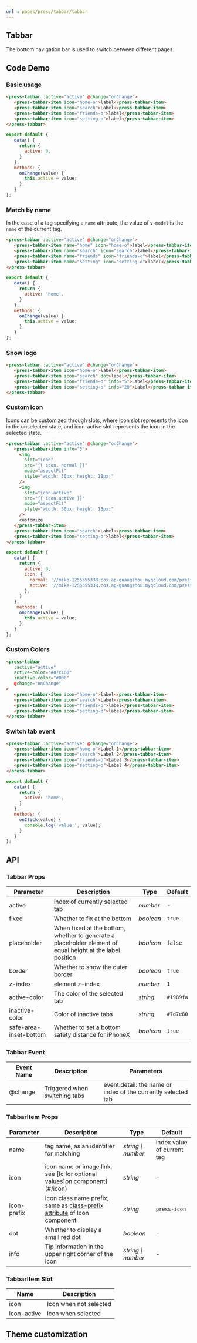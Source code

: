 ```yaml
---
url : pages/press/tabbar/tabbar
---
```


## Tabbar 

The bottom navigation bar is used to switch between different pages.



## Code Demo

### Basic usage

```html
<press-tabbar :active="active" @change="onChange">
   <press-tabbar-item icon="home-o">label</press-tabbar-item>
   <press-tabbar-item icon="search">Label</press-tabbar-item>
   <press-tabbar-item icon="friends-o">label</press-tabbar-item>
   <press-tabbar-item icon="setting-o">label</press-tabbar-item>
</press-tabbar>
```

```javascript
export default {
   data() {
     return {
       active: 0,
     }
   },
   methods: {
     onChange(value) {
       this.active = value;
     },
   }
};
```

### Match by name

In the case of a tag specifying a `name` attribute, the value of `v-model` is the `name` of the current tag.

```html
<press-tabbar :active="active" @change="onChange">
   <press-tabbar-item name="home" icon="home-o">label</press-tabbar-item>
   <press-tabbar-item name="search" icon="search">label</press-tabbar-item>
   <press-tabbar-item name="friends" icon="friends-o">label</press-tabbar-item>
   <press-tabbar-item name="setting" icon="setting-o">label</press-tabbar-item>
</press-tabbar>
```

```javascript
export default {
   data() {
     return {
       active: 'home',
     }
   },
   methods: {
     onChange(value) {
       this.active = value;
     },
   }
};
```

### Show logo

```html
<press-tabbar :active="active" @change="onChange">
   <press-tabbar-item icon="home-o">label</press-tabbar-item>
   <press-tabbar-item icon="search" dot>label</press-tabbar-item>
   <press-tabbar-item icon="friends-o" info="5">Label</press-tabbar-item>
   <press-tabbar-item icon="setting-o" info="20">Label</press-tabbar-item>
</press-tabbar>
```

### Custom icon

Icons can be customized through slots, where icon slot represents the icon in the unselected state, and icon-active slot represents the icon in the selected state.

```html
<press-tabbar :active="active" @change="onChange">
   <press-tabbar-item info="3">
     <img
       slot="icon"
       src="{{ icon. normal }}"
       mode="aspectFit"
       style="width: 30px; height: 18px;"
     />
     <img
       slot="icon-active"
       src="{{ icon.active }}"
       mode="aspectFit"
       style="width: 30px; height: 18px;"
     />
     customize
   </press-tabbar-item>
   <press-tabbar-item icon="search">Label</press-tabbar-item>
   <press-tabbar-item icon="setting-o">label</press-tabbar-item>
</press-tabbar>
```

```javascript
export default {
   data() {
     return {
       active: 0,
       icon: {
         normal: '//mike-1255355338.cos.ap-guangzhou.myqcloud.com/press%2Fimg%2Fuser-inactive.png',
         active: '//mike-1255355338.cos.ap-guangzhou.myqcloud.com/press%2Fimg%2Fuser-active.png',
       },
     }
   },
    methods: {
     onChange(value) {
       this.active = value;
     },
   }
};
```

### Custom Colors

```html
<press-tabbar
   :active="active"
   active-color="#07c160"
   inactive-color="#000"
   @change="onChange"
>
   <press-tabbar-item icon="home-o">label</press-tabbar-item>
   <press-tabbar-item icon="search">Label</press-tabbar-item>
   <press-tabbar-item icon="friends-o">label</press-tabbar-item>
   <press-tabbar-item icon="setting-o">label</press-tabbar-item>
</press-tabbar>
```


### Switch tab event

```html
<press-tabbar :active="active" @change="onChange">
   <press-tabbar-item icon="home-o">Label 1</press-tabbar-item>
   <press-tabbar-item icon="search">Label 2</press-tabbar-item>
   <press-tabbar-item icon="friends-o">Label 3</press-tabbar-item>
   <press-tabbar-item icon="setting-o">Label 4</press-tabbar-item>
</press-tabbar>
```

```javascript
export default {
   data() {
     return {
       active: 'home',
     }
   },
   methods: {
     onClick(value) {
       console.log('value:', value);
     },
   }
};
```


## API

### Tabbar Props

| Parameter              | Description                                                                                               | Type      | Default   |
| ---------------------- | --------------------------------------------------------------------------------------------------------- | --------- | --------- |
| active                 | index of currently selected tab                                                                           | _number_  | -         |
| fixed                  | Whether to fix at the bottom                                                                              | _boolean_ | `true`    |
| placeholder            | When fixed at the bottom, whether to generate a placeholder element of equal height at the label position | _boolean_ | `false`   |
| border                 | Whether to show the outer border                                                                          | _boolean_ | `true`    |
| z-index                | element z-index                                                                                           | _number_  | `1`       |
| active-color           | The color of the selected tab                                                                             | _string_  | `#1989fa` |
| inactive-color         | Color of inactive tabs                                                                                    | _string_  | `#7d7e80` |
| safe-area-inset-bottom | Whether to set a bottom safety distance for iPhoneX                                                       | _boolean_ | `true`    |

### Tabbar Event

| Event Name | Description                   | Parameters                                                    |
| ---------- | ----------------------------- | ------------------------------------------------------------- |
| @change    | Triggered when switching tabs | event.detail: the name or index of the currently selected tab |

### TabbarItem Props

| Parameter   | Description                                                                              | Type               | Default                    |
| ----------- | ---------------------------------------------------------------------------------------- | ------------------ | -------------------------- |
| name        | tag name, as an identifier for matching                                                  | _string \| number_ | index value of current tag |
| icon        | icon name or image link, see [Ic for optional values]on component](#/icon)               | _string_           | -                          |
| icon-prefix | Icon class name prefix, same as [class-prefix attribute](#/icon#props) of Icon component | _string_           | `press-icon`               |
| dot         | Whether to display a small red dot                                                       | _boolean_          | -                          |
| info        | Tip information in the upper right corner of the icon                                    | _string \| number_ | -                          |

### TabbarItem Slot

| Name        | Description            |
| ----------- | ---------------------- |
| icon        | Icon when not selected |
| icon-active | icon when selected     |

## Theme customization

<theme-config />